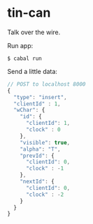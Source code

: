 # tin-can

Talk over the wire.

Run app:

```
$ cabal run
```

Send a little data:

```js
// POST to localhost 8000
{
  "type": "insert",
  "clientId" : 1,
  "wChar": {
    "id": {
      "clientId": 1,
      "clock" : 0
    },
    "visible": true,
    "alpha": "T",
    "prevId": {
      "clientId": 0,
      "clock" : -1
    },
    "nextId": {
      "clientId": 0,
      "clock" : -2
    }  
  }
}
```
